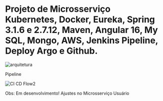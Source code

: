 # Projeto de Microsserviço Kubernetes, Docker, Eureka, Spring 3.1.6 e 2.7.12, Maven, Angular 16, My SQL, Mongo, AWS, Jenkins Pipeline, Deploy Argo e Github.




![arquitetura](https://github.com/denishpcinfo/microsservico/assets/17712719/20352f92-cc9a-4670-94f5-ef3ba256e3b6)



Pipeline



![CI CD Flow2](https://github.com/denishpcinfo/microsservico-spring-angular-aws-kubernetes-mysql-mongo/assets/17712719/fc9d43b0-950c-4ddb-b112-0d5549aace56)





Obs: Em desenvolvimento!
Ajustes no Microsserviço Usuário  

